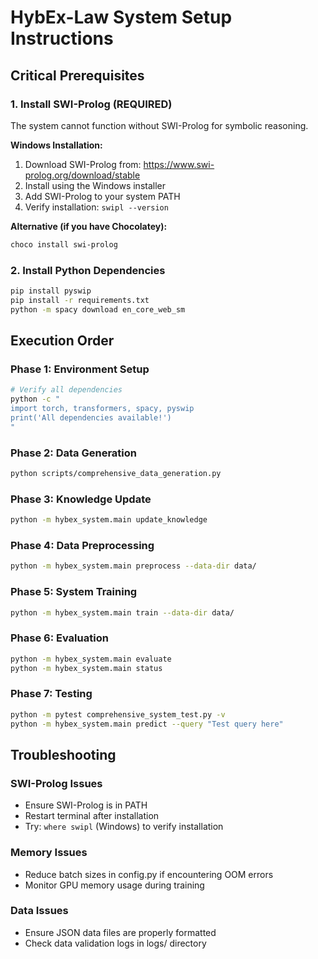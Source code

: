 # HybEx-Law System Setup Instructions

## Critical Prerequisites

### 1. Install SWI-Prolog (REQUIRED)
The system cannot function without SWI-Prolog for symbolic reasoning.

**Windows Installation:**
1. Download SWI-Prolog from: https://www.swi-prolog.org/download/stable
2. Install using the Windows installer
3. Add SWI-Prolog to your system PATH
4. Verify installation: `swipl --version`

**Alternative (if you have Chocolatey):**
```bash
choco install swi-prolog
```

### 2. Install Python Dependencies
```bash
pip install pyswip
pip install -r requirements.txt
python -m spacy download en_core_web_sm
```

## Execution Order

### Phase 1: Environment Setup
```bash
# Verify all dependencies
python -c "
import torch, transformers, spacy, pyswip
print('All dependencies available!')
"
```

### Phase 2: Data Generation
```bash
python scripts/comprehensive_data_generation.py
```

### Phase 3: Knowledge Update
```bash
python -m hybex_system.main update_knowledge
```

### Phase 4: Data Preprocessing
```bash
python -m hybex_system.main preprocess --data-dir data/
```

### Phase 5: System Training
```bash
python -m hybex_system.main train --data-dir data/
```

### Phase 6: Evaluation
```bash
python -m hybex_system.main evaluate
python -m hybex_system.main status
```

### Phase 7: Testing
```bash
python -m pytest comprehensive_system_test.py -v
python -m hybex_system.main predict --query "Test query here"
```

## Troubleshooting

### SWI-Prolog Issues
- Ensure SWI-Prolog is in PATH
- Restart terminal after installation
- Try: `where swipl` (Windows) to verify installation

### Memory Issues
- Reduce batch sizes in config.py if encountering OOM errors
- Monitor GPU memory usage during training

### Data Issues
- Ensure JSON data files are properly formatted
- Check data validation logs in logs/ directory

